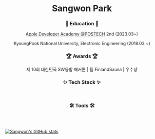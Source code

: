 <h1 align="center"> Sangwon Park </h1>

<h3 align="center">🏫 Education 🏫</h3>
<p align="center"><a href="https://developeracademy.postech.ac.kr" align="center"> Apple Developer Academy @POSTECH</a> 2nd (2023.03~)</p>
<p align="center">KyoungPook National University, Electronic Engineering (2018.03 ~)</p>


<h3 align="center">🏆 Awards 🏆</h3>
<p align="center">제 10회 대한민국 SW융합 해커톤 | 팀 FinlandSauna | 우수상 </p>

<h3 align="center">✨ Tech Stack ✨</h3>
<p align="center">
  <img src="https://img.shields.io/badge/Swift-snow?logo=swift&logoColor=F05138" alt="" />
  <img src="https://img.shields.io/badge/Python-snow?logo=python&logoColor=3776AB" alt="" />
  <img src="https://img.shields.io/badge/Dart-snow?logo=dart&logoColor=0175C2" alt="" />
  <img src="https://img.shields.io/badge/Kotlin-snow?logo=kotlin&logoColor=7F52FF" alt="" />
  <img src="https://img.shields.io/badge/JavaScript-snow?logo=javascript&logoColor=E9CE30" alt="" />
</p>
<h3 align="center">🛠 Tools 🛠</h3>
<p align="center">
  <img src="https://img.shields.io/badge/Xcode-snow?logo=xcode" alt="" />
</p>
<p align="center">
  <img src="https://img.shields.io/badge/Figma-snow?logo=figma" alt="" />
  <img src="https://img.shields.io/badge/Sketch-snow?logo=sketch" alt="" />
  <img src="https://img.shields.io/badge/git-snow?logo=git&logoColor=0175C2" alt="" />
</p>

[![Sangwon's GitHub stats](https://github-readme-stats.vercel.app/api?username=psangwon62&hide=stars&show_icons=true&theme=transparent)](https://github.com/psangwon62/github-readme-stats)
